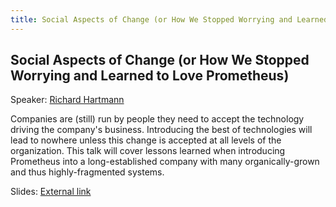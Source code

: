 ```yaml
---
title: Social Aspects of Change (or How We Stopped Worrying and Learned to Love Prometheus)
---
```


## Social Aspects of Change (or How We Stopped Worrying and Learned to Love Prometheus)

Speaker: [Richard Hartmann](/2017-munich/speakers/richard-hartmann/)

Companies are (still) run by people they need to accept the technology driving the company's business. Introducing the best of technologies will lead to nowhere unless this change is accepted at all levels of the organization. This talk will cover lessons learned when introducing Prometheus into a long-established company with many organically-grown and thus highly-fragmented systems.

Slides: [External link](https://github.com/RichiH/talks/blob/master/2017/08-PromCon/2017-08-17-Social_aspects_of_change/PromCon_2017-08-17-Social_aspects_of_change.pdf)
